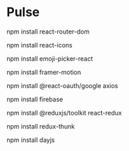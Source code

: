 # Pulse

npm install react-router-dom

npm install react-icons

npm install emoji-picker-react

npm install framer-motion

npm install @react-oauth/google axios

npm install firebase

npm install @reduxjs/toolkit react-redux

npm install redux-thunk

npm install dayjs
